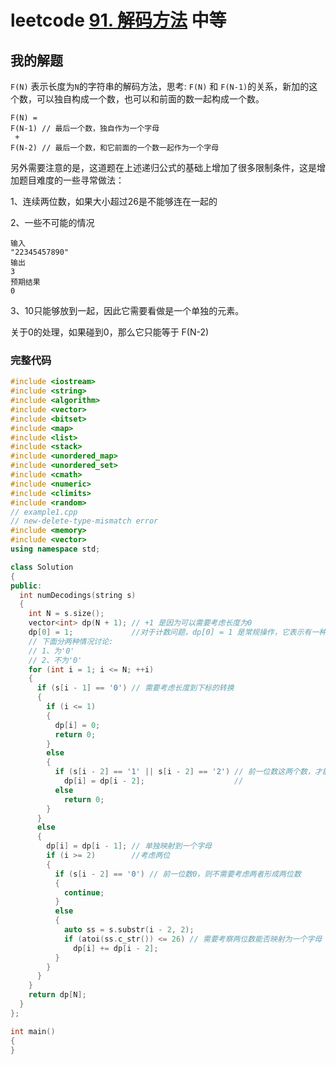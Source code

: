 # leetcode [91. 解码方法](https://leetcode.cn/problems/decode-ways/) 中等

## 我的解题

`F(N)` 表示长度为`N`的字符串的解码方法，思考: `F(N)` 和 `F(N-1)`的关系，新加的这个数，可以独自构成一个数，也可以和前面的数一起构成一个数。

```
F(N) = 
F(N-1) // 最后一个数，独自作为一个字母
 + 
F(N-2) // 最后一个数，和它前面的一个数一起作为一个字母
```

另外需要注意的是，这道题在上述递归公式的基础上增加了很多限制条件，这是增加题目难度的一些寻常做法：

1、连续两位数，如果大小超过26是不能够连在一起的

2、一些不可能的情况

```
输入
"22345457890"
输出
3
预期结果
0
```

3、10只能够放到一起，因此它需要看做是一个单独的元素。

关于0的处理，如果碰到0，那么它只能等于 F(N-2)

### 完整代码

```C++
#include <iostream>
#include <string>
#include <algorithm>
#include <vector>
#include <bitset>
#include <map>
#include <list>
#include <stack>
#include <unordered_map>
#include <unordered_set>
#include <cmath>
#include <numeric>
#include <climits>
#include <random>
// example1.cpp
// new-delete-type-mismatch error
#include <memory>
#include <vector>
using namespace std;

class Solution
{
public:
  int numDecodings(string s)
  {
    int N = s.size();
    vector<int> dp(N + 1); // +1 是因为可以需要考虑长度为0
    dp[0] = 1;             //对于计数问题，dp[0] = 1 是常规操作，它表示有一种编码方法
    // 下面分两种情况讨论:
    // 1、为'0'
    // 2、不为'0'
    for (int i = 1; i <= N; ++i)
    {
      if (s[i - 1] == '0') // 需要考虑长度到下标的转换
      {
        if (i <= 1)
        {
          dp[i] = 0;
          return 0;
        }
        else
        {
          if (s[i - 2] == '1' || s[i - 2] == '2') // 前一位数这两个数，才能够形成有个有效的二位数
            dp[i] = dp[i - 2];                    //
          else
            return 0;
        }
      }
      else
      {
        dp[i] = dp[i - 1]; // 单独映射到一个字母
        if (i >= 2)        //考虑两位
        {
          if (s[i - 2] == '0') // 前一位数0，则不需要考虑两者形成两位数
          {
            continue;
          }
          else
          {
            auto ss = s.substr(i - 2, 2);
            if (atoi(ss.c_str()) <= 26) // 需要考察两位数能否映射为一个字母
              dp[i] += dp[i - 2];
          }
        }
      }
    }
    return dp[N];
  }
};

int main()
{
}
```

